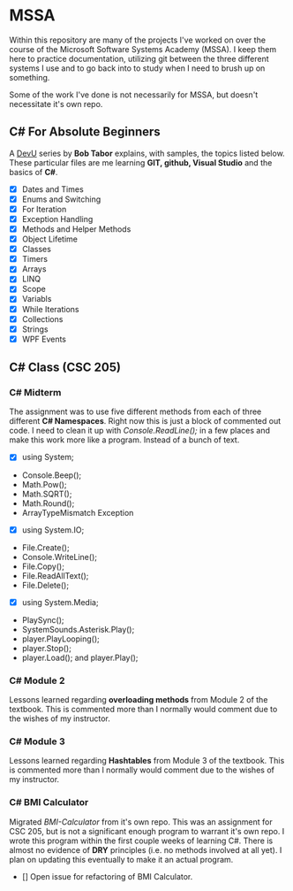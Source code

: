 # MSSA
Within this repository are many of the projects I've worked on over the course of the Microsoft Software Systems Academy (MSSA). I keep them here to practice documentation, utilizing git between the three different systems I use and to go back into to study when I need to brush up on something. 

Some of the work I've done is not necessarily for MSSA, but doesn't necessitate it's own repo. 

C# For Absolute Beginners
---------------
A [DevU](https://channel9.msdn.com/Series/CSharp-Fundamentals-for-Absolute-Beginners?l=Lvld4EQIC_2706218949) series by **Bob Tabor** explains, with samples, the topics listed below. These particular files are me learning **GIT, github, Visual Studio** and the basics of **C#**.

- [X] Dates and Times
- [X] Enums and Switching
- [X] For Iteration
- [X] Exception Handling
- [X] Methods and Helper Methods
- [X] Object Lifetime
- [X] Classes
- [X] Timers
- [X] Arrays
- [X] LINQ
- [X] Scope
- [X] Variabls
- [X] While Iterations
- [X] Collections
- [X] Strings
- [X] WPF Events

C# Class (CSC 205)
---------------
### C# Midterm
The assignment was to use five different methods from each of three different **C# Namespaces**. Right now this is just a block of commented out code. I need to clean it up with *Console.ReadLine();* in a few places and make this work more like a program. Instead of a bunch of text.

- [X] using System;
+ Console.Beep();
+ Math.Pow();
+ Math.SQRT();
+ Math.Round();
+ ArrayTypeMismatch Exception

- [X] using System.IO;
+ File.Create();
+ Console.WriteLine();
+ File.Copy();
+ File.ReadAllText();
+ File.Delete();

- [X] using System.Media;
+ PlaySync();
+ SystemSounds.Asterisk.Play();
+ player.PlayLooping();
+ player.Stop();
+ player.Load(); and player.Play();


### C# Module 2
Lessons learned regarding **overloading methods** from Module 2 of the textbook. This is commented more than I normally would comment due to the wishes of my instructor.  

### C# Module 3
Lessons learned regarding **Hashtables** from Module 3 of the textbook. This is commented more than I normally would comment due to the wishes of my instructor.

### C# BMI Calculator
Migrated *BMI-Calculator* from it's own repo. This was an assignment for CSC 205, but is not a significant enough program to warrant it's own repo. I wrote this program within the first couple weeks of learning C#. There is almost no evidence of **DRY** principles (i.e. no methods involved at all yet). I plan on updating this eventually to make it an actual program. 

- [] Open issue for refactoring of BMI Calculator. 
